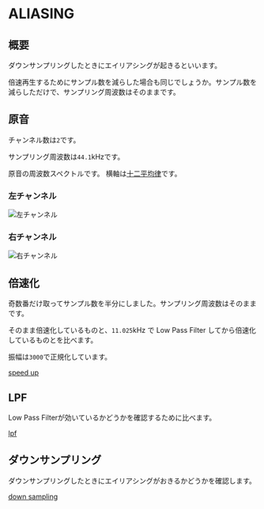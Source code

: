 ALIASING
========

概要
----

ダウンサンプリングしたときにエイリアシングが起きるといいます。

倍速再生するためにサンプル数を減らした場合も同じでしょうか。サンプル数を減らしただけで、サンプリング周波数はそのままです。

原音
----

チャンネル数は`2`です。

サンプリング周波数は`44.1`kHzです。

原音の周波数スペクトルです。 横軸は[十二平均律](http://ja.wikipedia.org/wiki/平均律)です。

### 左チャンネル

![左チャンネル](http://purasi-bo.me/image/aliasing/base.d/left.gif)

### 右チャンネル

![右チャンネル](http://purasi-bo.me/image/aliasing/base.d/right.gif)

倍速化
------

奇数番だけ取ってサンプル数を半分にしました。サンプリング周波数はそのままです。

そのまま倍速化しているものと、`11.025`kHz で Low Pass Filter してから倍速化しているものとを比べます。

振幅は`3000`で正規化しています。

[speed up](speed_up.md)

LPF
---

Low Pass Filterが効いているかどうかを確認するために比べます。

[lpf](lpf.md)

ダウンサンプリング
------------------

ダウンサンプリングしたときにエイリアシングがおきるかどうかを確認します。

[down sampling](down_sampling.md)
